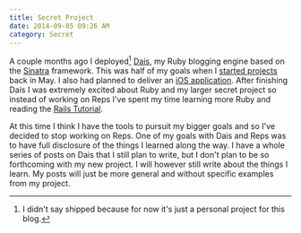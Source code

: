 ```yaml
---
title: Secret Project
date: 2014-09-05 09:26 AM
category: Secret
---
```


A couple months ago I deployed[^1] [Dais](http://www.coherentiterations.com/2014/07/07/introducing-dais), my Ruby blogging engine based on the [Sinatra](http://www.sinatrarb.com/) framework.  This was half of my goals when I [started projects](http://www.coherentiterations.com/2014/05/07/starting-projects) back in May. I also had planned to deliver an [iOS application](http://www.coherentiterations.com/2014/05/12/ios-project-reps). After finishing Dais I was extremely excited about Ruby and my larger secret project so instead of working on Reps I've spent my time learning more Ruby and reading the [Rails Tutorial](https://www.railstutorial.org/book).

At this time I think I have the tools to pursuit my bigger goals and so I've decided to stop working on Reps. One of my goals with Dais and Reps was to have full disclosure of the things I learned along the way. I have a whole series of posts on Dais that I still plan to write, but I don't plan to be so forthcoming with my new project. I will however still write about the things I learn. My posts will just be more general and without specific examples from my project.

[^1]: I didn't say shipped because for now it's just a personal project for this blog.